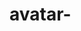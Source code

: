 # avatar-
<html>
  <head>
    <title>Avatar de Heygen<title/>
  </head> 
      <body style="background-color:#DCC5E8">
      <p>Lo que hicimos fue crear un avatar en heygen, lo primero que tuvimos que hacer fue crearnos una cuenta para despues ir a la sección de avatar y buscar la opcion de crear avatar, despues tuvimos que grabarnos con buena iluminación leyendo un texto corto mirando a la camara , por ultimo dimos unos permisos y guardamos el avatar</p>
  <body/>  
</html>
